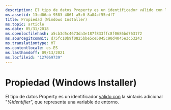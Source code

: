 ```yaml
---
description: El tipo de datos Property es un identificador válido con la sintaxis adicional \# &0034;%identifier&\# 0034;, que representa una variable de entorno.
ms.assetid: 13cd06ab-9583-4861-a5c0-8a84cf55edf7
title: Propiedad (Windows Installer)
ms.topic: article
ms.date: 05/31/2018
ms.openlocfilehash: a5cb3d5c4673da3e187f833ffc8f0686bd763172
ms.sourcegitcommit: d75fc10b9f0825bbe5ce5045c90d4045e3c53243
ms.translationtype: MT
ms.contentlocale: es-ES
ms.lasthandoff: 09/13/2021
ms.locfileid: "127069739"
---
```

# <a name="property-windows-installer"></a>Propiedad (Windows Installer)

El tipo de datos Property es un identificador [válido con](identifier.md) la sintaxis adicional "%*identifier",* que representa una variable de entorno.

 

 



